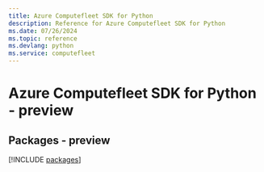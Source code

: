```yaml
---
title: Azure Computefleet SDK for Python
description: Reference for Azure Computefleet SDK for Python
ms.date: 07/26/2024
ms.topic: reference
ms.devlang: python
ms.service: computefleet
---
```

# Azure Computefleet SDK for Python - preview
## Packages - preview
[!INCLUDE [packages](computefleet-index.md)]